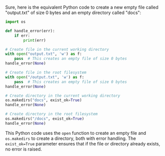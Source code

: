  Sure, here is the equivalent Python code to create a new empty file called "output.txt" of size 0 bytes and an empty directory called "docs":

```python
import os

def handle_error(err):
    if err:
        print(err)

# Create file in the current working directory
with open("output.txt", 'w') as f:
    pass  # This creates an empty file of size 0 bytes
handle_error(None)

# Create file in the root filesystem
with open("/output.txt", 'w') as f:
    pass  # This creates an empty file of size 0 bytes
handle_error(None)

# Create directory in the current working directory
os.makedirs("docs", exist_ok=True)
handle_error(None)

# Create directory in the root filesystem
os.makedirs("/docs", exist_ok=True)
handle_error(None)
```

This Python code uses the `open` function to create an empty file and `os.makedirs` to create a directory, both with error handling. The `exist_ok=True` parameter ensures that if the file or directory already exists, no error is raised.
